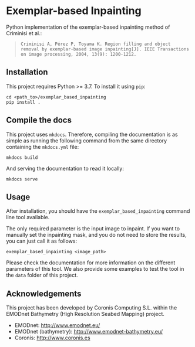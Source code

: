 # Exemplar-based Inpainting

Python implementation of the exemplar-based inpainting method of Criminisi et al.:

> `Criminisi A, Pérez P, Toyama K. Region filling and object removal by exemplar-based image inpainting[J]. IEEE Transactions on image processing, 2004, 13(9): 1200-1212.`

## Installation

This project requires Python >= 3.7. To install it using `pip`:

```
cd <path_to>/exemplar_based_inpainting
pip install .
```

## Compile the docs

This project uses `mkdocs`. Therefore, compiling the documentation is as simple as running the following command from the same directory containing the `mkdocs.yml` file:

```
mkdocs build
```

And serving the documentation to read it locally:

```
mkdocs serve
```

## Usage

After installation, you should have the `exemplar_based_inpainting` command line tool available.

The only required parameter is the input image to inpaint. If you want to manually set the inpainting mask, and you do not need to store the results, you can just call it as follows:

```
exemplar_based_inpainting <image_path>
```

Please check the documentation for more information on the different parameters of this tool. We also provide some examples to test the tool in the `data` folder of this project.

## Acknowledgements

This project has been developed by Coronis Computing S.L. within the EMODnet Bathymetry (High Resolution Seabed Mapping) project.

* EMODnet: http://www.emodnet.eu/
* EMODnet (bathymetry): http://www.emodnet-bathymetry.eu/
* Coronis: http://www.coronis.es